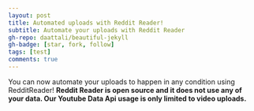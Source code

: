 ```yaml
---
layout: post
title: Automated uploads with Reddit Reader!
subtitle: Automate your uploads with Reddit Reader
gh-repo: daattali/beautiful-jekyll
gh-badge: [star, fork, follow]
tags: [test]
comments: true
---
```


You can now automate your uploads to happen in any condition using RedditReader!
**Reddit Reader is open source and it does not use any of your data. Our Youtube Data Api usage is only limited to video uploads.**
